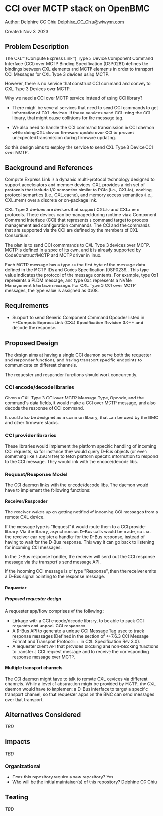# CCI over MCTP stack on OpenBMC

Author: Delphine CC Chiu
[Delphine_CC_Chiu@wiwynn.com](mailto:Delphine_CC_Chiu@wiwynn.com)

Created: Nov 3, 2023

## Problem Description

The CXL™ (Compute Express Link™) Type 3 Device Component Command Interface (CCI)
over MCTP Binding Specification (DSP0281) defines the bindings between CXL
elements and MCTP elements in order to transport CCI Messages for CXL Type 3
devices using MCTP.

However, there is no service that construct CCI command and convey to CXL Type 3
Devices over MCTP.

Why we need a CCI over MCTP service instead of using CCI library?

- There might be several services that need to send CCI commands to get
  information of CXL devices. If these services send CCI using the CCI library,
  that might cause collisions for the message tag.

- We also need to handle the CCI command transmission in CCI daemon while doing
  CXL device firmware update over CCI to prevent unexpected transmission during
  firmware updating.

So this design aims to employ the service to send CXL Type 3 Device CCI over
MCTP.

## Background and References

Compute Express Link is a dynamic multi-protocol technology designed to support
accelerators and memory devices. CXL provides a rich set of protocols that
include I/O semantics similar to PCIe (i.e., CXL.io), caching protocol semantics
(i.e., CXL.cache), and memory access semantics (i.e., CXL.mem) over a discrete
or on-package link.

CXL Type 3 devices are devices that support CXL.io and CXL.mem protocols. These
devices can be managed during runtime via a Component Command Interface (CCI)
that represents a command target to process management and configuration
commands. The CCI and the commands that are supported via the CCI are defined by
the members of CXL Consortium.

The plan is to send CCI commmands to CXL Type 3 devices over MCTP. MCTP is
defined in a spec of its own, and it is already supported by CodeConstruct/MCTP
and MCTP driver in linux.

Each MCTP message has a type as the first byte of the message data defined in
the MCTP IDs and Codes Specification (DSP0239). This type value indicates the
protocol of the message contents. For example, type 0x1 represents a PLDM
message, and type 0x4 represents a NVMe Management Interface message. For CXL
Type 3 CCI over MCTP messages, the type value is assigned as 0x08.

## Requirements

- Support to send Generic Component Command Opcodes listed in ++Compute Express
  Link (CXL) Specification Revision 3.0++ and decode the response.

## Proposed Design

The design aims at having a single CCI daemon serve both the requester and
responder functions, and having transport specific endpoints to communicate on
different channels.

The requester and responder functions should work concurrently.

### CCI encode/decode libraries

Given a CXL Type 3 CCI over MCTP Message Type, Opcode, and the command's data
fields, it would make a CCI over MCTP message, and also decode the response of
CCI command.

It could also be designed as a common library, that can be used by the BMC and
other firmware stacks.

### CCI provider libraries

These libraries would implement the platform specific handling of incoming CCI
requests, so for instance they would query D-Bus objects (or even something like
a JSON file) to fetch platform specific information to respond to the CCI
message. They would link with the encode/decode libs.

### Request/Response Model

The CCI daemon links with the encode/decode libs. The daemon would have to
implement the following functions:

#### Receiver/Responder

The receiver wakes up on getting notified of incoming CCI messages from a remote
CXL device.

If the message type is "Request" it would route them to a CCI provider library.
Via the library, asynchronous D-Bus calls would be made, so that the receiver
can register a handler for the D-Bus response, instead of having to wait for the
D-Bus response. This way it can go back to listening for incoming CCI messages.

In the D-Bus response handler, the receiver will send out the CCI response
message via the transport's send message API.

If the incoming CCI message is of type "Response", then the receiver emits a
D-Bus signal pointing to the response message.

#### Requester

##### Proposed requester design

A requester app/flow comprises of the following :

- Linkage with a CCI encode/decode library, to be able to pack CCI requests and
  unpack CCI responses.
- A D-Bus API to generate a unique CCI Message Tag used to track response
  messages (Defined in the section of ++7.6.3 CCI Message Format and Transport
  Protocol++ in CXL Specification Rev 3.0).
- A requester client API that provides blocking and non-blocking functions to
  transfer a CCI request message and to receive the corresponding response
  message over MCTP.

#### Multiple transport channels

The CCI daemon might have to talk to remote CXL devices via different channels.
While a level of abstraction might be provided by MCTP, the CXL daemon would
have to implement a D-Bus interface to target a specific transport channel, so
that requester apps on the BMC can send messages over that transport.

## Alternatives Considered

_TBD_

## Impacts

_TBD_

### Organizational

- Does this repository require a new repository? Yes
- Who will be the initial maintainer(s) of this repository? Delphine CC Chiu

## Testing

_TBD_
